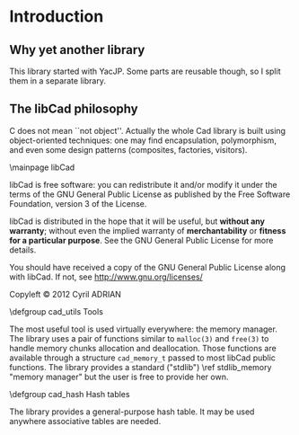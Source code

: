 # Introduction

## Why yet another library

This library started with YacJP. Some parts are reusable though, so I
split them in a separate library.

## The libCad philosophy

C does not mean ``not object''. Actually the whole Cad library is
built using object-oriented techniques: one may find encapsulation,
polymorphism, and even some design patterns (composites, factories,
visitors).

\mainpage libCad

libCad is free software: you can redistribute it and/or modify it under
the terms of the GNU General Public License as published by the Free
Software Foundation, version 3 of the License.

libCad is distributed in the hope that it will be useful, but __without
any warranty__; without even the implied warranty of
__merchantability__ or __fitness for a particular purpose__.  See the
GNU General Public License for more details.

You should have received a copy of the GNU General Public License
along with libCad.  If not, see http://www.gnu.org/licenses/

Copyleft © 2012 Cyril ADRIAN


\defgroup cad_utils Tools

The most useful tool is used virtually everywhere: the memory
manager. The library uses a pair of functions similar to `malloc(3)`
and `free(3)` to handle memory chunks allocation and
deallocation. Those functions are available through a structure
`cad_memory_t` passed to most libCad public functions. The library
provides a standard ("stdlib") \ref stdlib_memory "memory manager" but
the user is free to provide her own.


\defgroup cad_hash Hash tables

The library provides a general-purpose hash table. It may be used
anywhere associative tables are needed.
